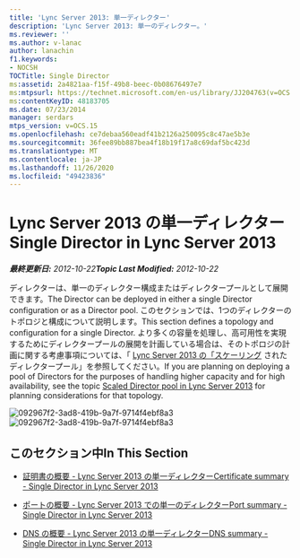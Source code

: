```yaml
---
title: 'Lync Server 2013: 単一ディレクター'
description: 'Lync Server 2013: 単一のディレクター。'
ms.reviewer: ''
ms.author: v-lanac
author: lanachin
f1.keywords:
- NOCSH
TOCTitle: Single Director
ms:assetid: 2a4821aa-f15f-49b8-beec-0b08676497e7
ms:mtpsurl: https://technet.microsoft.com/en-us/library/JJ204763(v=OCS.15)
ms:contentKeyID: 48183705
ms.date: 07/23/2014
manager: serdars
mtps_version: v=OCS.15
ms.openlocfilehash: ce7debaa560eadf41b2126a250095c8c47ae5b3e
ms.sourcegitcommit: 36fee89bb887bea4f18b19f17a8c69daf5bc423d
ms.translationtype: MT
ms.contentlocale: ja-JP
ms.lasthandoff: 11/26/2020
ms.locfileid: "49423836"
---
```

# <a name="single-director-in-lync-server-2013"></a><span data-ttu-id="8a2a0-103">Lync Server 2013 の単一ディレクター</span><span class="sxs-lookup"><span data-stu-id="8a2a0-103">Single Director in Lync Server 2013</span></span>

<div data-xmlns="http://www.w3.org/1999/xhtml">

<div class="topic" data-xmlns="http://www.w3.org/1999/xhtml" data-msxsl="urn:schemas-microsoft-com:xslt" data-cs="https://msdn.microsoft.com/">

<div data-asp="https://msdn2.microsoft.com/asp">



</div>

<div id="mainSection">

<div id="mainBody"><span data-ttu-id="8a2a0-104">

<span> </span></span><span class="sxs-lookup"><span data-stu-id="8a2a0-104">

<span> </span></span></span>

<span data-ttu-id="8a2a0-105">_**最終更新日:** 2012-10-22_</span><span class="sxs-lookup"><span data-stu-id="8a2a0-105">_**Topic Last Modified:** 2012-10-22_</span></span>

<span data-ttu-id="8a2a0-106">ディレクターは、単一のディレクター構成またはディレクタープールとして展開できます。</span><span class="sxs-lookup"><span data-stu-id="8a2a0-106">The Director can be deployed in either a single Director configuration or as a Director pool.</span></span> <span data-ttu-id="8a2a0-107">このセクションでは、1つのディレクターのトポロジと構成について説明します。</span><span class="sxs-lookup"><span data-stu-id="8a2a0-107">This section defines a topology and configuration for a single Director.</span></span> <span data-ttu-id="8a2a0-108">より多くの容量を処理し、高可用性を実現するためにディレクタープールの展開を計画している場合は、そのトポロジの計画に関する考慮事項については、「 [Lync Server 2013 の「スケーリング](lync-server-2013-scaled-director-pool.md) されたディレクタープール」を参照してください。</span><span class="sxs-lookup"><span data-stu-id="8a2a0-108">If you are planning on deploying a pool of Directors for the purposes of handling higher capacity and for high availability, see the topic [Scaled Director pool in Lync Server 2013](lync-server-2013-scaled-director-pool.md) for planning considerations for that topology.</span></span>

<span data-ttu-id="8a2a0-109">![092967f2-3ad8-419b-9a7f-9714f4ebf8a3](images/JJ204763.092967f2-3ad8-419b-9a7f-9714f4ebf8a3(OCS.15).jpg "092967f2-3ad8-419b-9a7f-9714f4ebf8a3")</span><span class="sxs-lookup"><span data-stu-id="8a2a0-109">![092967f2-3ad8-419b-9a7f-9714f4ebf8a3](images/JJ204763.092967f2-3ad8-419b-9a7f-9714f4ebf8a3(OCS.15).jpg "092967f2-3ad8-419b-9a7f-9714f4ebf8a3")</span></span>

<div>

## <a name="in-this-section"></a><span data-ttu-id="8a2a0-110">このセクション中</span><span class="sxs-lookup"><span data-stu-id="8a2a0-110">In This Section</span></span>

  - [<span data-ttu-id="8a2a0-111">証明書の概要 - Lync Server 2013 の単一ディレクター</span><span class="sxs-lookup"><span data-stu-id="8a2a0-111">Certificate summary - Single Director in Lync Server 2013</span></span>](lync-server-2013-certificate-summary-single-director.md)

  - [<span data-ttu-id="8a2a0-112">ポートの概要 - Lync Server 2013 での単一のディレクター</span><span class="sxs-lookup"><span data-stu-id="8a2a0-112">Port summary - Single Director in Lync Server 2013</span></span>](lync-server-2013-port-summary-single-director.md)

  - [<span data-ttu-id="8a2a0-113">DNS の概要 - Lync Server 2013 の単一ディレクター</span><span class="sxs-lookup"><span data-stu-id="8a2a0-113">DNS summary - Single Director in Lync Server 2013</span></span>](lync-server-2013-dns-summary-single-director.md)

<span data-ttu-id="8a2a0-114"></div>

</div>

<span> </span>

</div>

</div>

</span><span class="sxs-lookup"><span data-stu-id="8a2a0-114"></div>

</div>

<span> </span>

</div>

</div>

</span></span></div>

